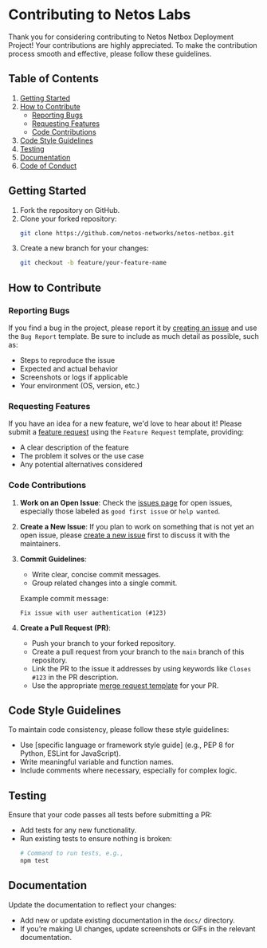 # Contributing to Netos Labs

Thank you for considering contributing to Netos Netbox Deployment Project! Your contributions are highly appreciated. To make the contribution process smooth and effective, please follow these guidelines.

## Table of Contents
1. [Getting Started](#getting-started)
2. [How to Contribute](#how-to-contribute)
   - [Reporting Bugs](#reporting-bugs)
   - [Requesting Features](#requesting-features)
   - [Code Contributions](#code-contributions)
3. [Code Style Guidelines](#code-style-guidelines)
4. [Testing](#testing)
5. [Documentation](#documentation)
6. [Code of Conduct](#code-of-conduct)

## Getting Started

1. Fork the repository on GitHub.
2. Clone your forked repository:
    ```bash
    git clone https://github.com/netos-networks/netos-netbox.git
    ```
3. Create a new branch for your changes:
    ```bash
    git checkout -b feature/your-feature-name
    ```

## How to Contribute

### Reporting Bugs

If you find a bug in the project, please report it by [creating an issue](https://github.com/netos-networks/netos-netbox.git/-/issues) and use the `Bug Report` template. Be sure to include as much detail as possible, such as:
- Steps to reproduce the issue
- Expected and actual behavior
- Screenshots or logs if applicable
- Your environment (OS, version, etc.)

### Requesting Features

If you have an idea for a new feature, we'd love to hear about it! Please submit a [feature request](https://github.com/netos-networks/netos-netbox.git/-/issues) using the `Feature Request` template, providing:
- A clear description of the feature
- The problem it solves or the use case
- Any potential alternatives considered

### Code Contributions

1. **Work on an Open Issue**: Check the [issues page](https://github.com/netos-networks/netos-netbox.git/-/issues) for open issues, especially those labeled as `good first issue` or `help wanted`.

2. **Create a New Issue**: If you plan to work on something that is not yet an open issue, please [create a new issue](https://github.com/netos-networks/netos-netbox.git/-/issues) first to discuss it with the maintainers.

3. **Commit Guidelines**: 
    - Write clear, concise commit messages.
    - Group related changes into a single commit.

    Example commit message:
    ```
    Fix issue with user authentication (#123)
    ```

4. **Create a Pull Request (PR)**:
    - Push your branch to your forked repository.
    - Create a pull request from your branch to the `main` branch of this repository.
    - Link the PR to the issue it addresses by using keywords like `Closes #123` in the PR description.
    - Use the appropriate [merge request template](.gitlab/merge_request_templates) for your PR.

## Code Style Guidelines

To maintain code consistency, please follow these style guidelines:
- Use [specific language or framework style guide] (e.g., PEP 8 for Python, ESLint for JavaScript).
- Write meaningful variable and function names.
- Include comments where necessary, especially for complex logic.

## Testing

Ensure that your code passes all tests before submitting a PR:
- Add tests for any new functionality.
- Run existing tests to ensure nothing is broken:
    ```bash
    # Command to run tests, e.g.,
    npm test
    ```

## Documentation

Update the documentation to reflect your changes:
- Add new or update existing documentation in the `docs/` directory.
- If you’re making UI changes, update screenshots or GIFs in the relevant documentation.

